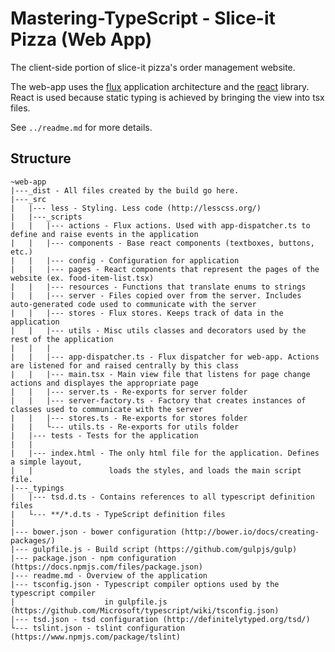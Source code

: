 ﻿# Mastering-TypeScript - Slice-it Pizza (Web App)

The client-side portion of slice-it pizza's order management website.

The web-app uses the [flux](https://facebook.github.io/flux/) application architecture and the [react](https://facebook.github.io/react/) library.
React is used because static typing is achieved by bringing the view into tsx files.

See `../readme.md` for more details.

## Structure

```
~web-app
|---_dist - All files created by the build go here.
|---_src
|   |--- less - Styling. Less code (http://lesscss.org/)
|   |---_scripts
|   |   |--- actions - Flux actions. Used with app-dispatcher.ts to define and raise events in the application
|   |   |--- components - Base react components (textboxes, buttons, etc.)
|   |   |--- config - Configuration for application
|   |   |--- pages - React components that represent the pages of the website (ex. food-item-list.tsx)
|   |   |--- resources - Functions that translate enums to strings
|   |   |--- server - Files copied over from the server. Includes auto-generated code used to communicate with the server
|   |   |--- stores - Flux stores. Keeps track of data in the application
|   |   |--- utils - Misc utils classes and decorators used by the rest of the application
|   |   |
|   |   |--- app-dispatcher.ts - Flux dispatcher for web-app. Actions are listened for and raised centrally by this class
|   |   |--- main.tsx - Main view file that listens for page change actions and displayes the appropriate page
|   |   |--- server.ts - Re-exports for server folder
|   |   |--- server-factory.ts - Factory that creates instances of classes used to communicate with the server
|   |   |--- stores.ts - Re-exports for stores folder
|   |   └--- utils.ts - Re-exports for utils folder
|   |--- tests - Tests for the application
|   |
|   |--- index.html - The only html file for the application. Defines a simple layout,
|   |                 loads the styles, and loads the main script file.
|---_typings
|   |--- tsd.d.ts - Contains references to all typescript definition files
|   └--- **/*.d.ts - TypeScript definition files
|
|--- bower.json - bower configuration (http://bower.io/docs/creating-packages/)
|--- gulpfile.js - Build script (https://github.com/gulpjs/gulp)
|--- package.json - npm configuration (https://docs.npmjs.com/files/package.json)
|--- readme.md - Overview of the application
|--- tsconfig.json - Typescript compiler options used by the typescript compiler
|                    in gulpfile.js (https://github.com/Microsoft/typescript/wiki/tsconfig.json)
|--- tsd.json - tsd configuration (http://definitelytyped.org/tsd/)
└--- tslint.json - tslint configuration (https://www.npmjs.com/package/tslint)
```
